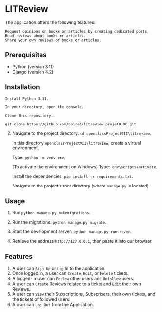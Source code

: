 # LITReview

The application offers the following features:

    Request opinions on books or articles by creating dedicated posts.
    Read reviews about books or articles.
    Share your own reviews of books or articles.

## Prerequisites

- Python (version 3.11)
- Django (version 4.2)

## Installation

    Install Python 3.11.

    In your directory, open the console.

    Clone this repository.
`git clone https://github.com/boire1/litreview_projet9_OC.git`

2. Navigate to the project directory: `cd openclassProject9II\litreview`.

    In this directory `openclassProject9II\litreview`, create a virtual environment.

    Type: `python -m venv env`.

    (To activate the environment on Windows) Type:` env\scripts\activate`.

    Install the dependencies: `pip install -r requirements.txt`.

    Navigate to the project's root directory (where `manage.py` is located).

## Usage

1.    Run `python manage.py makemigrations`.

2.    Run the migrations: `python manage.py migrate`.

3.    Start the development server: `python manage.py runserver`.

4.   Retrieve the address `http://127.0.0.1`, then paste it into our browser.

## Features

 1.   A user can `Sign Up`  or `Log` In to the application.
 2.   Once logged in, a user can `Create`, `Edit`, or `Delete` tickets.
 3.   A logged-in user can `Follow` other users and `Unfollow` users.
 4.   A user can `Create` Reviews related to a ticket and `Edit` their own Reviews.
 5.   A user can `View` their Subscriptions, Subscribers, their own tickets, and the tickets of followed users.
 6.   A user can `Log Out` from the Application.
